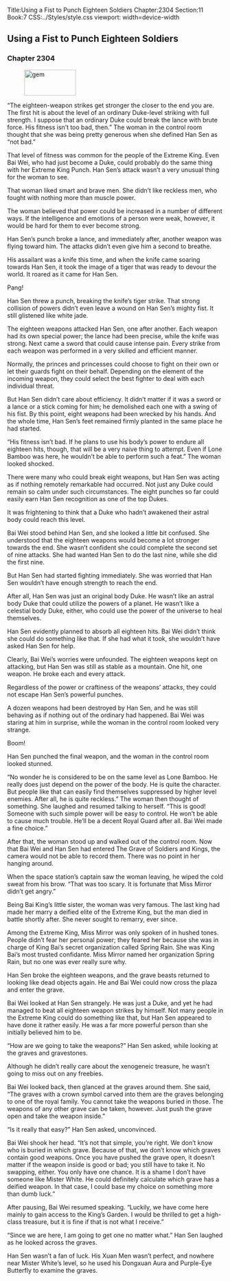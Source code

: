 Title:Using a Fist to Punch Eighteen Soldiers 
Chapter:2304 
Section:11 
Book:7 
CSS:../Styles/style.css 
viewport: width=device-width
  
## Using a Fist to Punch Eighteen Soldiers
### Chapter 2304
  
<figure>
	<img src="../Images/gem.gif" alt="gem" id="gem" width="120" height="60" />
</figure>
  

  
“The eighteen-weapon strikes get stronger the closer to the end you are. The first hit is about the level of an ordinary Duke-level striking with full strength. I suppose that an ordinary Duke could break the lance with brute force. His fitness isn’t too bad, then.” The woman in the control room thought that she was being pretty generous when she defined Han Sen as “not bad.”

That level of fitness was common for the people of the Extreme King. Even Bai Wei, who had just become a Duke, could probably do the same thing with her Extreme King Punch. Han Sen’s attack wasn’t a very unusual thing for the woman to see.

That woman liked smart and brave men. She didn’t like reckless men, who fought with nothing more than muscle power.

The woman believed that power could be increased in a number of different ways. If the intelligence and emotions of a person were weak, however, it would be hard for them to ever become strong.

Han Sen’s punch broke a lance, and immediately after, another weapon was flying toward him. The attacks didn’t even give him a second to breathe.

His assailant was a knife this time, and when the knife came soaring towards Han Sen, it took the image of a tiger that was ready to devour the world. It roared as it came for Han Sen.

Pang!

Han Sen threw a punch, breaking the knife’s tiger strike. That strong collision of powers didn’t even leave a wound on Han Sen’s mighty fist. It still glistened like white jade.

The eighteen weapons attacked Han Sen, one after another. Each weapon had its own special power; the lance had been precise, while the knife was strong. Next came a sword that could cause intense pain. Every strike from each weapon was performed in a very skilled and efficient manner.

Normally, the princes and princesses could choose to fight on their own or let their guards fight on their behalf. Depending on the element of the incoming weapon, they could select the best fighter to deal with each individual threat.

But Han Sen didn’t care about efficiency. It didn’t matter if it was a sword or a lance or a stick coming for him; he demolished each one with a swing of his fist. By this point, eight weapons had been wrecked by his hands. And the whole time, Han Sen’s feet remained firmly planted in the same place he had started.

“His fitness isn’t bad. If he plans to use his body’s power to endure all eighteen hits, though, that will be a very naive thing to attempt. Even if Lone Bamboo was here, he wouldn’t be able to perform such a feat.” The woman looked shocked.

There were many who could break eight weapons, but Han Sen was acting as if nothing remotely remarkable had occurred. Not just any Duke could remain so calm under such circumstances. The eight punches so far could easily earn Han Sen recognition as one of the top Dukes.

It was frightening to think that a Duke who hadn’t awakened their astral body could reach this level.

Bai Wei stood behind Han Sen, and she looked a little bit confused. She understood that the eighteen weapons would become a lot stronger towards the end. She wasn’t confident she could complete the second set of nine attacks. She had wanted Han Sen to do the last nine, while she did the first nine.

But Han Sen had started fighting immediately. She was worried that Han Sen wouldn’t have enough strength to reach the end.

After all, Han Sen was just an original body Duke. He wasn’t like an astral body Duke that could utilize the powers of a planet. He wasn’t like a celestial body Duke, either, who could use the power of the universe to heal themselves.

Han Sen evidently planned to absorb all eighteen hits. Bai Wei didn’t think she could do something like that. If she had what it took, she wouldn’t have asked Han Sen for help.

Clearly, Bai Wei’s worries were unfounded. The eighteen weapons kept on attacking, but Han Sen was still as stable as a mountain. One hit, one weapon. He broke each and every attack.

Regardless of the power or craftiness of the weapons’ attacks, they could not escape Han Sen’s powerful punches.

A dozen weapons had been destroyed by Han Sen, and he was still behaving as if nothing out of the ordinary had happened. Bai Wei was staring at him in surprise, while the woman in the control room looked very strange.

Boom!

Han Sen punched the final weapon, and the woman in the control room looked stunned.

“No wonder he is considered to be on the same level as Lone Bamboo. He really does just depend on the power of the body. He is quite the character. But people like that can easily find themselves suppressed by higher level enemies. After all, he is quite reckless.” The woman then thought of something. She laughed and resumed talking to herself. “This is good! Someone with such simple power will be easy to control. He won’t be able to cause much trouble. He’ll be a decent Royal Guard after all. Bai Wei made a fine choice.”

After that, the woman stood up and walked out of the control room. Now that Bai Wei and Han Sen had entered The Grave of Soldiers and Kings, the camera would not be able to record them. There was no point in her hanging around.

When the space station’s captain saw the woman leaving, he wiped the cold sweat from his brow. “That was too scary. It is fortunate that Miss Mirror didn’t get angry.”

Being Bai King’s little sister, the woman was very famous. The last king had made her marry a deified elite of the Extreme King, but the man died in battle shortly after. She never sought to remarry, ever since.

Among the Extreme King, Miss Mirror was only spoken of in hushed tones. People didn’t fear her personal power; they feared her because she was in charge of King Bai’s secret organization called Spring Rain. She was King Bai’s most trusted confidante. Miss Mirror named her organization Spring Rain, but no one was ever really sure why.

Han Sen broke the eighteen weapons, and the grave beasts returned to looking like dead objects again. He and Bai Wei could now cross the plaza and enter the grave.

Bai Wei looked at Han Sen strangely. He was just a Duke, and yet he had managed to beat all eighteen weapon strikes by himself. Not many people in the Extreme King could do something like that, but Han Sen appeared to have done it rather easily. He was a far more powerful person than she initially believed him to be.

“How are we going to take the weapons?” Han Sen asked, while looking at the graves and gravestones.

Although he didn’t really care about the xenogeneic treasure, he wasn’t going to miss out on any freebies.

Bai Wei looked back, then glanced at the graves around them. She said, “The graves with a crown symbol carved into them are the graves belonging to one of the royal family. You cannot take the weapons buried in those. The weapons of any other grave can be taken, however. Just push the grave open and take the weapon inside.”

“Is it really that easy?” Han Sen asked, unconvinced.

Bai Wei shook her head. “It’s not that simple, you’re right. We don’t know who is buried in which grave. Because of that, we don’t know which graves contain good weapons. Once you have pushed the grave open, it doesn’t matter if the weapon inside is good or bad; you still have to take it. No swapping, either. You only have one chance. It is a shame I don’t have someone like Mister White. He could definitely calculate which grave has a deified weapon. In that case, I could base my choice on something more than dumb luck.”

After pausing, Bai Wei resumed speaking. “Luckily, we have come here mainly to gain access to the King’s Garden. I would be thrilled to get a high-class treasure, but it is fine if that is not what I receive.”

“Since we are here, I am going to get one no matter what.” Han Sen laughed as he looked across the graves.

Han Sen wasn’t a fan of luck. His Xuan Men wasn’t perfect, and nowhere near Mister White’s level, so he used his Dongxuan Aura and Purple-Eye Butterfly to examine the graves.